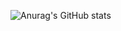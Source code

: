 ![Anurag's GitHub stats](https://github-readme-stats.vercel.app/api?username=iMikio&count_private=true)
